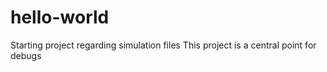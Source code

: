hello-world
===========
Starting project regarding simulation files
This project is a central point for debugs
